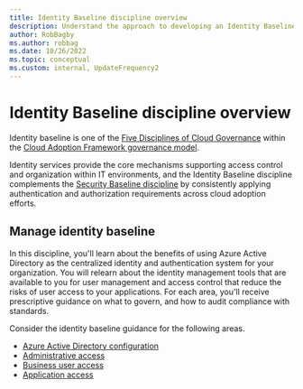 ```yaml
---
title: Identity Baseline discipline overview
description: Understand the approach to developing an Identity Baseline discipline as part of a cloud governance strategy.
author: RobBagby
ms.author: robbag
ms.date: 10/26/2022
ms.topic: conceptual
ms.custom: internal, UpdateFrequency2
---
```


# Identity Baseline discipline overview

Identity baseline is one of the [Five Disciplines of Cloud Governance](../governance-disciplines.md) within the [Cloud Adoption Framework governance model](../index.md).

Identity services provide the core mechanisms supporting access control and organization within IT environments, and the Identity Baseline discipline complements the [Security Baseline discipline](../security-baseline/index.md) by consistently applying authentication and authorization requirements across cloud adoption efforts.

## Manage identity baseline

In this discipline, you'll learn about the benefits of using Azure Active Directory as the centralized identity and authentication system for your organization. You will relearn about the identity management tools that are available to you for user management and access control that reduce the risks of user access to your applications. For each area, you'll receive prescriptive guidance on what to govern, and how to audit compliance with standards.

Consider the identity baseline guidance for the following areas.

- [Azure Active Directory configuration](azure-ad-configuration.md)
- [Administrative access](administrative-access.md)
- [Business user access](business-user-access.md)
- [Application access](application-access.md)

